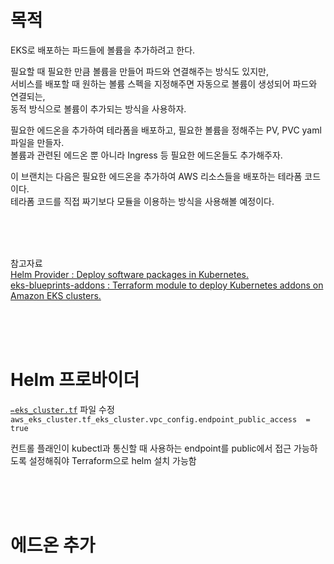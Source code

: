 # 목적

EKS로 배포하는 파드들에 볼륨을 추가하려고 한다. <br>

필요할 때 필요한 만큼 볼륨을 만들어 파드와 연결해주는 방식도 있지만, <br>
서비스를 배포할 때 원하는 볼륨 스펙을 지정해주면 자동으로 볼륨이 생성되어 파드와 연결되는, <br>
동적 방식으로 볼륨이 추가되는 방식을 사용하자.

필요한 에드온을 추가하여 테라폼을 배포하고, 필요한 볼륨을 정해주는 PV, PVC yaml 파일을 만들자. <br>
볼륨과 관련된 에드온 뿐 아니라 Ingress 등 필요한 에드온들도 추가해주자. <br>

이 브랜치는 다음은 필요한 에드온을 추가하여 AWS 리소스들을 배포하는 테라폼 코드이다. <br>
테라폼 코드를 직접 짜기보다 모듈을 이용하는 방식을 사용해볼 예정이다.

<br>
<br>
<br>

참고자료 <br>
[Helm Provider : Deploy software packages in Kubernetes.](https://registry.terraform.io/providers/hashicorp/helm/latest/docs) <br>
[eks-blueprints-addons : Terraform module to deploy Kubernetes addons on Amazon EKS clusters.](https://registry.terraform.io/modules/aws-ia/eks-blueprints-addons/aws/latest) <br>

<br>
<br>
<br>

# Helm 프로바이더

[`✏️eks_cluster.tf`](https://github.com/hj-s18/terraform-aws/blob/09-addon/%E2%9C%8F%EF%B8%8Feks_cluster.tf) 파일 수정 <br>
`aws_eks_cluster.tf_eks_cluster.vpc_config.endpoint_public_access  = true` <br>

컨트롤 플래인이 kubectl과 통신할 때 사용하는 endpoint를 public에서 접근 가능하도록 설정해줘야 Terraform으로 helm 설치 가능함 <br>

<br>
<br>
<br>

# 에드온 추가

<br>
<br>
<br>
